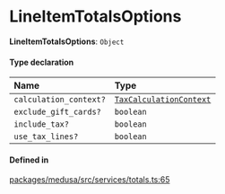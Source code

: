 # LineItemTotalsOptions

 **LineItemTotalsOptions**: `Object`

#### Type declaration

| Name | Type |
| :------ | :------ |
| `calculation_context?` | [`TaxCalculationContext`](TaxCalculationContext.md) |
| `exclude_gift_cards?` | `boolean` |
| `include_tax?` | `boolean` |
| `use_tax_lines?` | `boolean` |

#### Defined in

[packages/medusa/src/services/totals.ts:65](https://github.com/medusajs/medusa/blob/3d9f5ae63/packages/medusa/src/services/totals.ts#L65)
